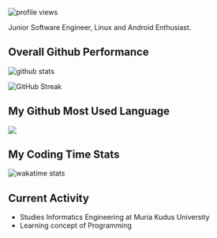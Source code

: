 ![profile views](https://komarev.com/ghpvc/?username=FerryAr)

Junior Software Engineer, Linux and Android Enthusiast.

## Overall Github Performance

![github stats](https://github-readme-stats.vercel.app/api?username=FerryAr&show_icons=true&theme=ayu-mirage&count_private=true)


![GitHub Streak](http://github-readme-streak-stats.herokuapp.com?user=FerryAr&theme=ayu-mirage&date_format=j%20M%5B%20Y%5D)

## My Github Most Used Language

<img src="https://github-readme-stats.vercel.app/api/top-langs/?username=FerryAr&theme=ayu-mirage&hide=scss,hack,swift,objective-c,c&langs_count=10&layout=compact&exclude_repo=fa-pro">

## My Coding Time Stats
![wakatime stats](https://github-readme-stats.vercel.app/api/wakatime?username=ferryar&layout=compact&langs_count=10&theme=ayu-mirage)

## Current Activity
- Studies Informatics Engineering at Muria Kudus University
- Learning concept of Programming


